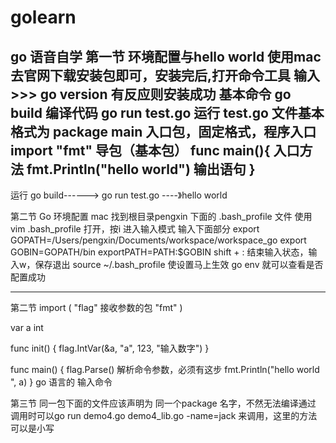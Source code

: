 # golearn
go 语音自学
第一节 环境配置与hello world
  使用mac去官网下载安装包即可，安装完后,打开命令工具  输入 >>>  go version 有反应则安装成功
  基本命令 
    go build 编译代码
    go run test.go 运行
  test.go 文件基本格式为
    package main     入口包，固定格式，程序入口
    import "fmt"     导包（基本包）
    func main(){     入口方法
      fmt.Println("hello world")   输出语句
    }
  ---------------------------------
  运行 go build------>  go run test.go  ----》hello world
 
 

 第二节 
  Go 环境配置 
  mac 找到根目录pengxin  下面的 .bash_profile 文件
  使用 vim .bash_profile 打开，按i 进入输入模式 输入下面部分
  export GOPATH=/Users/pengxin/Documents/workspace/workspace_go 
  export GOBIN=GOPATH/bin
  exportPATH=PATH:$GOBIN 
  shift + : 结束输入状态，输入w，保存退出
  source ~/.bash_profile 使设置马上生效
  go env 就可以查看是否配置成功
  ******** 
 第二节
  import (
  	"flag"  接收参数的包
  	"fmt"
  )
  
  var a int
  
  func init() {
  	flag.IntVar(&a, "a", 123, "输入数字")
  }
  
  func main() {
  	flag.Parse()    解析命令参数，必须有这步
  	fmt.Println("hello world ", a)
  }
  go 语言的 输入命令
  
  第三节
  同一包下面的文件应该声明为 同一个package 名字，不然无法编译通过
  调用时可以go run demo4.go demo4_lib.go -name=jack 来调用，这里的方法可以是小写
  
  

  